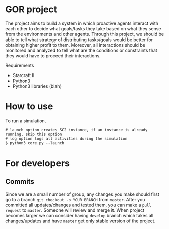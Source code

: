 # GOR project

The project aims to build a system in which proactive agents interact with each other to decide what goals/tasks they take based on what they sense from the environments and other agents. Through this project, we should be able to tell what strategy of distributing tasks/goals would be better for obtaining higher profit to them. Moreover, all interactions should be monitored and analyzed to tell what are the conditions or constraints that they would have to proceed their interactions.

 Requirements

* Starcraft II
* Python3
* Python3 libraries (blah)

# How to use

To run a simulation,
```
# launch option creates SC2 instance, if an instance is already running, skip this option
# log option logs all activities during the simulation
$ python3 core.py --launch
```

# For developers

## Commits

Since we are a small number of group, any changes you make should first go to a branch `git checkout -b YOUR_BRANCH` from `master`. After you committed all updates/changes and tested them, you can make a `pull request` to `master`. Someone will review and merge it. When project becomes larger we can consider having `develop` branch which takes all changes/updates and have `master` get only stable version of the project.



